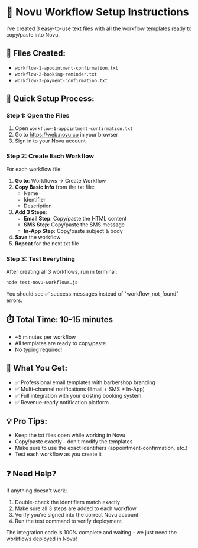 # 🚀 Novu Workflow Setup Instructions

I've created 3 easy-to-use text files with all the workflow templates ready to copy/paste into Novu.

## 📁 Files Created:
- `workflow-1-appointment-confirmation.txt`
- `workflow-2-booking-reminder.txt` 
- `workflow-3-payment-confirmation.txt`

## 🎯 Quick Setup Process:

### Step 1: Open the Files
1. Open `workflow-1-appointment-confirmation.txt` 
2. Go to https://web.novu.co in your browser
3. Sign in to your Novu account

### Step 2: Create Each Workflow
For each workflow file:

1. **Go to**: Workflows → Create Workflow
2. **Copy Basic Info** from the txt file:
   - Name
   - Identifier  
   - Description
3. **Add 3 Steps**:
   - **Email Step**: Copy/paste the HTML content
   - **SMS Step**: Copy/paste the SMS message
   - **In-App Step**: Copy/paste subject & body
4. **Save** the workflow
5. **Repeat** for the next txt file

### Step 3: Test Everything
After creating all 3 workflows, run in terminal:
```bash
node test-novu-workflows.js
```

You should see ✅ success messages instead of "workflow_not_found" errors.

## ⏱️ Total Time: 10-15 minutes
- ~5 minutes per workflow
- All templates are ready to copy/paste
- No typing required!

## 🎉 What You Get:
- ✅ Professional email templates with barbershop branding
- ✅ Multi-channel notifications (Email + SMS + In-App)
- ✅ Full integration with your existing booking system
- ✅ Revenue-ready notification platform

## 💡 Pro Tips:
- Keep the txt files open while working in Novu
- Copy/paste exactly - don't modify the templates
- Make sure to use the exact identifiers (appointment-confirmation, etc.)
- Test each workflow as you create it

## ❓ Need Help?
If anything doesn't work:
1. Double-check the identifiers match exactly
2. Make sure all 3 steps are added to each workflow
3. Verify you're signed into the correct Novu account
4. Run the test command to verify deployment

The integration code is 100% complete and waiting - we just need the workflows deployed in Novu!